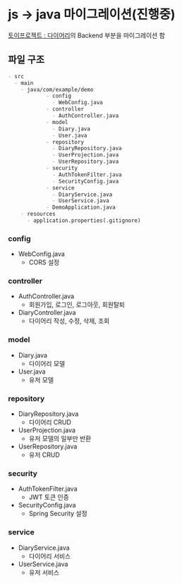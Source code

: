 # js -> java 마이그레이션(진행중)

[토이프로젝트 : 다이어리](https://github.com/anc5557/Diary)의 Backend 부분을 마이그레이션 함

## 파일 구조

```md
- src
  - main
    - java/com/example/demo
            - config
              - WebConfig.java
            - controller
              - AuthController.java
            - model
              - Diary.java
              - User.java
            - repository
              - DiaryRepository.java
              - UserProjection.java
              - UserRepository.java
            - security
              - AuthTokenFilter.java
              - SecurityConfig.java
            - service
              - DiaryService.java
              - UserService.java
            - DemoApplication.java
    - resources
      - application.properties(.gitignore)
```

### config

- WebConfig.java
  - CORS 설정

### controller

- AuthController.java
  - 회원가입, 로그인, 로그아웃, 회원탈퇴
- DiaryController.java
  - 다이어리 작성, 수정, 삭제, 조회

### model

- Diary.java
  - 다이어리 모델
- User.java
  - 유저 모델

### repository

- DiaryRepository.java
  - 다이어리 CRUD
- UserProjection.java
  - 유저 모델의 일부만 반환
- UserRepository.java
  - 유저 CRUD

### security

- AuthTokenFilter.java
  - JWT 토큰 인증
- SecurityConfig.java
  - Spring Security 설정
  
### service

- DiaryService.java
  - 다이어리 서비스
- UserService.java
  - 유저 서비스
